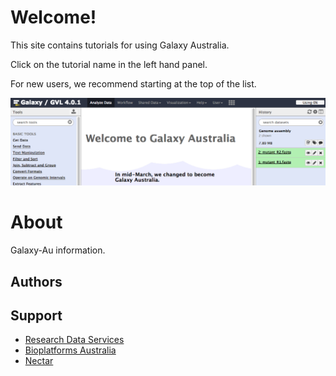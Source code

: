 # Welcome!

This site contains tutorials for using Galaxy Australia.

Click on the tutorial name in the left hand panel.

For new users, we recommend starting at the top of the list.

![Galaxy Australia landing page](media/screenshots/galaxy-australia-landing.png)



# About

Galaxy-Au information.

## Authors



## Support

* [Research Data Services](http://omics.data.edu.au/)
* [Bioplatforms Australia](http://www.bioplatforms.com/antibiotic-resistant-pathogens/)
* [Nectar](http://www.nectar.org.au/)
